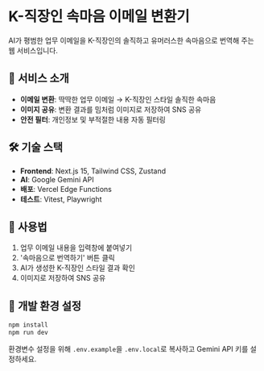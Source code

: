 # K-직장인 속마음 이메일 변환기

AI가 평범한 업무 이메일을 K-직장인의 솔직하고 유머러스한 속마음으로 번역해 주는 웹 서비스입니다.

## 🚀 서비스 소개

- **이메일 변환**: 딱딱한 업무 이메일 → K-직장인 스타일 솔직한 속마음
- **이미지 공유**: 변환 결과를 밈처럼 이미지로 저장하여 SNS 공유
- **안전 필터**: 개인정보 및 부적절한 내용 자동 필터링

## 🛠 기술 스택

- **Frontend**: Next.js 15, Tailwind CSS, Zustand
- **AI**: Google Gemini API
- **배포**: Vercel Edge Functions
- **테스트**: Vitest, Playwright

## 🎯 사용법

1. 업무 이메일 내용을 입력창에 붙여넣기
2. '속마음으로 번역하기' 버튼 클릭
3. AI가 생성한 K-직장인 스타일 결과 확인
4. 이미지로 저장하여 SNS 공유

## 🔧 개발 환경 설정

```bash
npm install
npm run dev
```

환경변수 설정을 위해 `.env.example`을 `.env.local`로 복사하고 Gemini API 키를 설정하세요.
